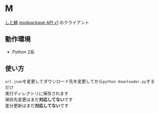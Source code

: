 # M
[しと鯖](https://mc.citringo.net/) [modpackage API v1](http://api.citringo.net/citserver/modpackage/v1) のクライアント

## 動作環境
- Python 2系

## 使い方
`url.json`を変更してダウンロード先を変更してから`python downloader.py`するだけ  
実行ディレクトリに保存されます  
保存先変更はまだ**対応してない**です  
差分更新はまだ**対応してない**です